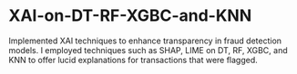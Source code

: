 # XAI-on-DT-RF-XGBC-and-KNN
Implemented XAI techniques to enhance transparency in fraud detection models. I employed techniques such as SHAP, LIME on DT, RF, XGBC, and KNN to offer lucid explanations for transactions that were flagged.
